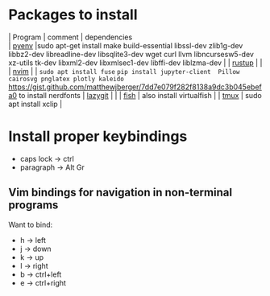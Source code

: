 # Packages to install 
| Program | comment | dependencies  
| [pyenv]() |sudo apt-get install make build-essential libssl-dev zlib1g-dev libbz2-dev libreadline-dev libsqlite3-dev wget curl llvm libncursesw5-dev xz-utils tk-dev libxml2-dev libxmlsec1-dev libffi-dev liblzma-dev |
| [rustup]() | |
| [nvim]() | | `sudo apt install fuse` `pip install jupyter-client  Pillow cairosvg pnglatex plotly kaleido` https://gist.github.com/matthewjberger/7dd7e079f282f8138a9dc3b045ebefa0 to install nerdfonts 
| [lazygit]() | |
| [fish]() | also install virtualfish |
| [tmux]() | sudo apt install xclip 
 |

# Install proper keybindings
  - caps lock -> ctrl 
  - paragraph -> Alt Gr

## Vim bindings for navigation in non-terminal programs
Want to bind:
 - <modifier>h -> left  
 - <modifier>j -> down
 - <modifier>k -> up
 - <modifier>l -> right
 - <modifier>b -> ctrl+left
 - <modifier>e -> ctrl+right

